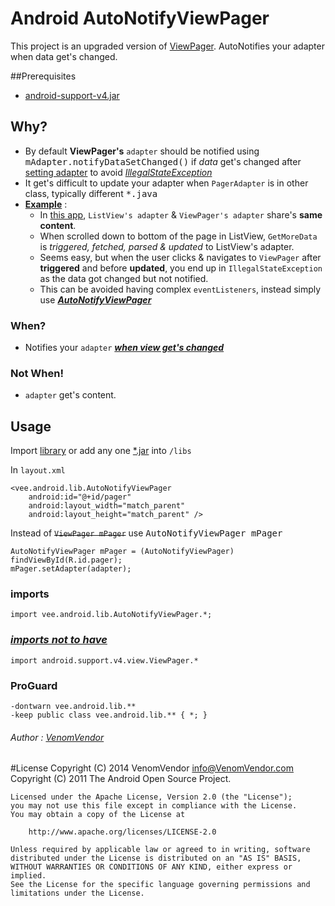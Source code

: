 # Android AutoNotifyViewPager

This project is an upgraded version of [ViewPager][1]. AutoNotifies your adapter when data get's changed.

##Prerequisites
 - [android-support-v4.jar](#prerequisites)


## Why?
 - By default **ViewPager's** `adapter` should be notified using <kbd>mAdapter.notifyDataSetChanged()</kbd> if *data* get's changed after [setting adapter][2] to avoid *[IllegalStateException][6]*
 - It get's difficult to update your adapter when `PagerAdapter` is in other class, typically different <kbd>*.java</kbd>
 - <u>**Example**</u>  :
   - In [this app][3], `ListView's adapter` & `ViewPager's adapter` share's **same content**.
   - When scrolled down to bottom of the page in ListView, `GetMoreData` is *triggered, fetched, parsed & updated* to ListView's adapter.
   - Seems easy, but when the user clicks & navigates to `ViewPager` after **triggered** and before **updated**, you end up in `IllegalStateException` as the data got changed but not notified.
   - This can be avoided having complex `eventListeners`, instead simply use ***[AutoNotifyViewPager](#)***


### When?
 - Notifies your `adapter` <u>***when view get's changed***</u>

### Not When!
 - `adapter` get's content.

## Usage

Import [library][4]  or add any one [*.jar][5] into `/libs`

In `layout.xml`

	<vee.android.lib.AutoNotifyViewPager 
		android:id="@+id/pager"
		android:layout_width="match_parent"
		android:layout_height="match_parent" />


Instead of <s>`ViewPager mPager`</s> use <kbd>AutoNotifyViewPager mPager</kbd>

	AutoNotifyViewPager mPager = (AutoNotifyViewPager) findViewById(R.id.pager);
	mPager.setAdapter(adapter);

### imports
	import vee.android.lib.AutoNotifyViewPager.*;

### *<u>imports not to have</u>*
	import android.support.v4.view.ViewPager.*

### ProGuard
	-dontwarn vee.android.lib.**
	-keep public class vee.android.lib.** { *; }

###### Author : [VenomVendor](https://www.google.com/#newwindow=1&q=VenomVendor "Find me on Google")

#License
	Copyright (C) 2014 VenomVendor <info@VenomVendor.com>
	Copyright (C) 2011 The Android Open Source Project.

	Licensed under the Apache License, Version 2.0 (the "License");
	you may not use this file except in compliance with the License.
	You may obtain a copy of the License at

		http://www.apache.org/licenses/LICENSE-2.0

	Unless required by applicable law or agreed to in writing, software
	distributed under the License is distributed on an "AS IS" BASIS,
	WITHOUT WARRANTIES OR CONDITIONS OF ANY KIND, either express or implied.
	See the License for the specific language governing permissions and
	limitations under the License.
	
	
 [1]: http://developer.android.com/reference/android/support/v4/view/ViewPager.html "android.support.v4.view.ViewPager"
 [2]: http://developer.android.com/reference/android/support/v4/view/ViewPager.html#setAdapter%28android.support.v4.view.PagerAdapter%29
 [3]: https://play.google.com/store/apps/details?id=com.MobiGyaan "MobiGyaan"
 [4]: https://github.com/VenomVendor/AutoNotifyViewPager/tree/master/library "Import"
 [5]: https://github.com/VenomVendor/AutoNotifyViewPager/tree/master/library/bin "any one"
 [6]: https://www.google.com/search?q=the+application's+pageradapter+changed "IllegalStateException"
